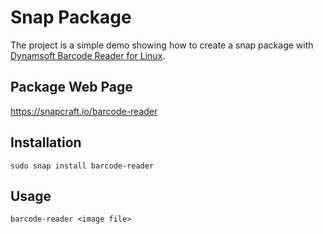 # Snap Package
The project is a simple demo showing how to create a snap package with [Dynamsoft Barcode Reader for Linux](https://www.dynamsoft.com/Products/Dynamic-Barcode-Reader.aspx). 

## Package Web Page
https://snapcraft.io/barcode-reader

## Installation

```
sudo snap install barcode-reader
```

## Usage

```
barcode-reader <image file>
```
